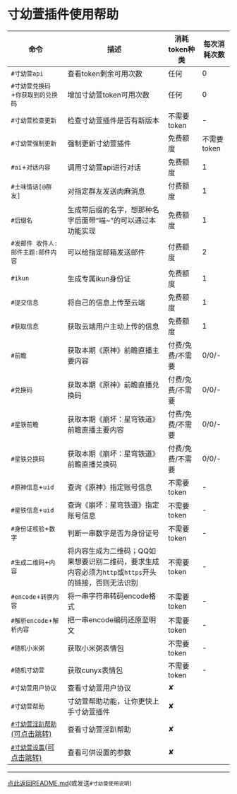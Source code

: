 # 寸幼萱插件使用帮助

|命令|描述|消耗token种类|每次消耗次数|
|-----|-------------|-----------|------|
|`#寸幼萱api`|查看token剩余可用次数|任何|0|
|`#寸幼萱兑换码`+`你获取到的兑换码`|增加寸幼萱token可用次数|任何|0|
|`#寸幼萱检查更新`|检查寸幼萱插件是否有新版本|不需要token|-|
|`#寸幼萱强制更新`|强制更新寸幼萱插件|免费额度|不需要token|-|
|`#ai`+`对话内容`|调用寸幼萱api进行对话|免费额度|1|
|`#土味情话[@群友]`|对指定群友发送肉麻消息|付费额度|1|
|`#后缀名`|生成带后缀的名字，想那种名字后面带“喵~”的可以通过本功能实现|免费额度|1|
|`#发邮件 收件人:邮件主题:邮件内容`|可以给指定邮箱发送邮件|付费额度|2|
|`#ikun`|生成专属ikun身份证|免费额度|1|
|`#提交信息`|将自己的信息上传至云端|免费额度|1|
|`#获取信息`|获取云端用户主动上传的信息|免费额度|1|
|`#前瞻`|获取本期《原神》前瞻直播主要内容|付费/免费/不需要|0/0/-|
|`#兑换码`|获取本期《原神》前瞻直播兑换码|付费/免费/不需要|0/0/-|
|`#星铁前瞻`|获取本期《崩坏：星穹铁道》前瞻直播主要内容|付费/免费/不需要|0/0/-|
|`#星铁兑换码`|获取本期《崩坏：星穹铁道》前瞻直播兑换码|付费/免费/不需要|0/0/-|
|`#原神信息`+`uid`|查询《原神》指定账号信息|不需要token|-|
|`#星铁信息`+`uid`|查询《崩坏：星穹铁道》指定账号信息|不需要token|-|
|`#身份证核验`+`数字`|判断一串数字是否为身份证号|不需要token|-|
|`#生成二维码`+`内容`|将内容生成为二维码；QQ如果想要识别二维码，要求生成内容必须为`http`或`https`开头的链接，否则无法识别|不需要token|-|
|`#encode`+`转换内容`|将一串字符串转码encode格式|不需要token|-|
|`#解析encode`+`解析内容`|把一串encode编码还原至明文|不需要token|-|
|`#随机小米粥`|获取小米粥表情包|不需要token|-|
|`#随机寸幼萱`|获取cunyx表情包|不需要token|-|
|`#寸幼萱用户协议`|查看寸幼萱用户协议|✘|
|`#寸幼萱帮助`|寸幼萱帮助功能，让你更快上手寸幼萱插件|✘|
|[`#寸幼萱淫趴帮助`(可点击跳转)](/HELP/IMPACT.md)|查看寸幼萱淫趴帮助| ✘ |
|[`#寸幼萱设置`(可点击跳转)](/HELP/INSTALL.md)|查看可供设置的参数| ✘ |
---
[点此返回README.md](https://gitee.com/cunyx/cunyx-plugin)(或发送`#寸幼萱使用说明`)

